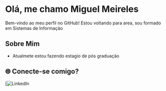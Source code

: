 # Olá, me chamo Miguel Meireles
Bem-vindo ao meu perfil no GitHub! Estou voltando para area, sou formado em Sistemas de Informação  
## Sobre Mim
- Atualmete estou fazendo estagio de pós graduação
## 🌐 Conecte-se comigo?
[![LinkedIn](https://br.linkedin.com/in/miguel-meireles-39176616a?trk=people-guest_people_search-card)
